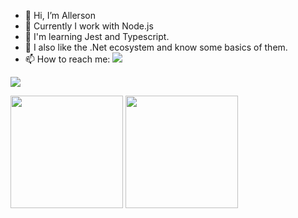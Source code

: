  <!--
**Allerson-SM/Allerson-SM** is a ✨ _special_ ✨ repository because its `README.md` (this file) appears on your GitHub profile.
Here are some ideas to get you started:
-->

- 👋 Hi, I’m Allerson 
- 💼 Currently I work with Node.js
- 🌱 I'm learning Jest and Typescript.
- 🤩 I also like the .Net ecosystem and know some basics of them. 
- 📫 How to reach me: <a href="https://www.linkedin.com/in/allerson-santana-medeiros-2b7b64176" target="_blank"><img src="https://img.shields.io/badge/LinkedIn-0077B5?style=for-the-badge&logo=linkedin&logoColor=white "/></a>

 <!-- or <a href="mailto:allerson.santana354@gmail.com"><img src="https://img.shields.io/badge/Gmail-D14836?style=for-the-badge&logo=gmail&logoColor=white"/></a>-->

![](https://komarev.com/ghpvc/?username=allerson-sm&color=blueviolet)


<div>
    <img height="180em" src="https://github-readme-stats.vercel.app/api?username=allerson-sm&show_icons=true&theme=tokyonight"/>
    <img height="180em" src="https://github-readme-stats.vercel.app/api/top-langs/?username=allerson-sm&show_icons=true&theme=tokyonight"/>
</div>
